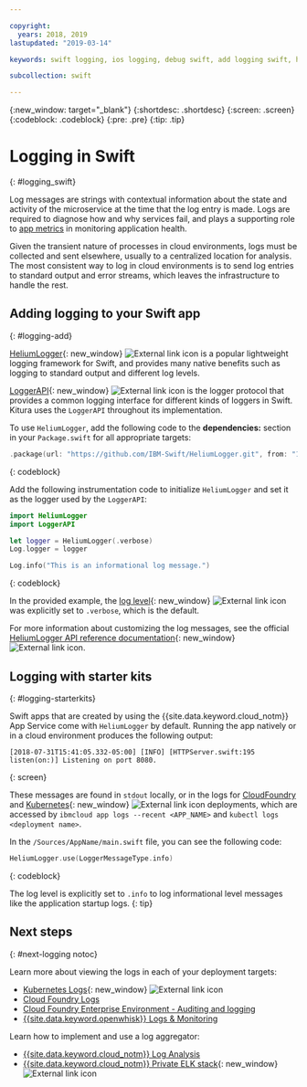 ```yaml
---

copyright:
  years: 2018, 2019
lastupdated: "2019-03-14"

keywords: swift logging, ios logging, debug swift, add logging swift, heliumlogger swift, loggerapi swift, logger swift, starter kit swift logger

subcollection: swift

---
```


{:new_window: target="_blank"}
{:shortdesc: .shortdesc}
{:screen: .screen}
{:codeblock: .codeblock}
{:pre: .pre}
{:tip: .tip}

# Logging in Swift
{: #logging_swift}

Log messages are strings with contextual information about the state and activity of the microservice at the time that the log entry is made. Logs are required to diagnose how and why services fail, and plays a supporting role to [app metrics](/docs/swift/cloudnative?topic=swift-metrics#metrics) in monitoring application health.

Given the transient nature of processes in cloud environments, logs must be collected and sent elsewhere, usually to a centralized location for analysis. The most consistent way to log in cloud environments is to send log entries to standard output and error streams, which leaves the infrastructure to handle the rest.

## Adding logging to your Swift app
{: #logging-add}

[HeliumLogger](https://github.com/IBM-Swift/HeliumLogger){: new_window} ![External link icon](../../icons/launch-glyph.svg "External link icon") is a popular lightweight logging framework for Swift, and provides many native benefits such as logging to standard output and different log levels.

[LoggerAPI](https://github.com/IBM-Swift/LoggerAPI){: new_window} ![External link icon](../../icons/launch-glyph.svg "External link icon") is the logger protocol that provides a common logging interface for different kinds of loggers in Swift. Kitura uses the `LoggerAPI` throughout its implementation.

To use `HeliumLogger`, add the following code to the **dependencies:** section in your `Package.swift` for all appropriate targets:
```swift
.package(url: "https://github.com/IBM-Swift/HeliumLogger.git", from: "1.7.1")
```
{: codeblock}

Add the following instrumentation code to initialize `HeliumLogger` and set it as the logger used by the `LoggerAPI`:
```swift
import HeliumLogger
import LoggerAPI

let logger = HeliumLogger(.verbose)
Log.logger = logger

Log.info("This is an informational log message.")
```
{: codeblock}

In the provided example, the [log level](http://ibm-swift.github.io/HeliumLogger/){: new_window} ![External link icon](../../icons/launch-glyph.svg "External link icon") was explicitly set to `.verbose`, which is the default.

For more information about customizing the log messages, see the official [HeliumLogger API reference documentation](http://ibm-swift.github.io/HeliumLogger/){: new_window} ![External link icon](../../icons/launch-glyph.svg "External link icon").

## Logging with starter kits
{: #logging-starterkits}

Swift apps that are created by using the {{site.data.keyword.cloud_notm}} App Service come with `HeliumLogger` by default. Running the app natively or in a cloud environment produces the following output:
```
[2018-07-31T15:41:05.332-05:00] [INFO] [HTTPServer.swift:195 listen(on:)] Listening on port 8080.
```
{: screen}

These messages are found in `stdout` locally, or in the logs for [CloudFoundry](/docs/cli/reference/bluemix_cli?topic=cloud-cli-ibmcloud_cli#ibmcloud_app_logs) and [Kubernetes](https://kubernetes-v1-4.github.io/docs/user-guide/kubectl/kubectl_logs/){: new_window} ![External link icon](../../icons/launch-glyph.svg "External link icon") deployments, which are accessed by `ibmcloud app logs --recent <APP_NAME>` and `kubectl logs <deployment name>`.

In the `/Sources/AppName/main.swift` file, you can see the following code:
```swift
HeliumLogger.use(LoggerMessageType.info)
```
{: codeblock}

The log level is explicitly set to `.info` to log informational level messages like the application startup logs.
{: tip}

## Next steps
{: #next-logging notoc}

Learn more about viewing the logs in each of your deployment targets:
* [Kubernetes Logs](https://kubernetes-v1-4.github.io/docs/user-guide/kubectl/kubectl_logs/){: new_window} ![External link icon](../../icons/launch-glyph.svg "External link icon")
* [Cloud Foundry Logs](/docs/cli/reference/ibmcloud?topic=cloud-cli-ibmcloud_cli#ibmcloud_cli)
* [Cloud Foundry Enterprise Environment - Auditing and logging](/docs/cloud-foundry?topic=cloud-foundry-auditing-logging#auditing-logging)
* [{{site.data.keyword.openwhisk}} Logs & Monitoring](/docs/openwhisk?topic=cloud-functions-openwhisk_logs#openwhisk_logs)

Learn how to implement and use a log aggregator:
* [{{site.data.keyword.cloud_notm}} Log Analysis](/docs/services/CloudLogAnalysis?topic=cloudloganalysis-log_analysis_ov#log_analysis_ov)
* [{{site.data.keyword.cloud_notm}} Private ELK stack](https://www.ibm.com/support/knowledgecenter/en/SSBS6K_2.1.0.2/manage_metrics/logging_elk.html){: new_window} ![External link icon](../../icons/launch-glyph.svg "External link icon")
